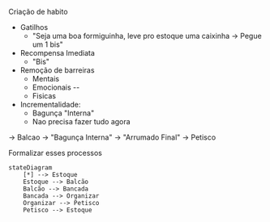 Criação de habito

* Gatilhos
  * "Seja uma boa formiguinha, leve pro estoque uma caixinha -> Pegue um 1 bis"
* Recompensa Imediata
  * "Bis"
* Remoção de barreiras
  * Mentais
  * Emocionais --
  * Fisicas
* Incrementalidade:
  * Bagunça "Interna"
  * Nao precisa fazer tudo agora
  
-> Balcao
-> "Bagunça Interna"
-> "Arrumado Final" -> Petisco

Formalizar esses processos

```mermaid
stateDiagram
    [*] --> Estoque
    Estoque --> Balcão
    Balcão --> Bancada
    Bancada --> Organizar
    Organizar --> Petisco
    Petisco --> Estoque
```
